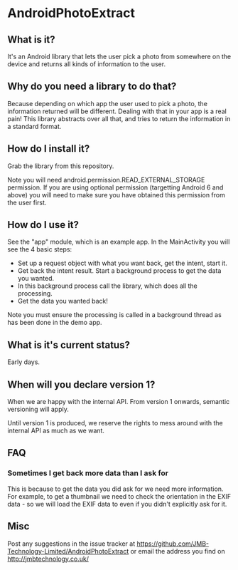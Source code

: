 # AndroidPhotoExtract

## What is it?

It's an Android library that lets the user pick a photo from somewhere on the device and returns all kinds of information to the user.

## Why do you need a library to do that?

Because depending on which app the user used to pick a photo, the information returned will be different. Dealing with that in your app is a real pain! This library abstracts over all that, and tries to return the information in a standard format.

## How do I install it?

Grab the library from this repository.

Note you will need android.permission.READ_EXTERNAL_STORAGE permission. If you are using optional permission (targetting Android 6 and above) you will need to make sure you have obtained this permission from the user first.

## How do I use it?

See the "app" module, which is an example app. In the MainActivity you will see the 4 basic steps:

  *  Set up a request object with what you want back, get the intent, start it.
  *  Get back the intent result. Start a background process to get the data you wanted.
  *  In this background process call the library, which does all the processing.
  *  Get the data you wanted back!

Note you must ensure the processing is called in a background thread as has been done in the demo app.

## What is it's current status?

Early days.

## When will you declare version 1?

When we are happy with the internal API. From version 1 onwards, semantic versioning will apply.

Until version 1 is produced, we reserve the rights to mess around with the internal API as much as we want.

## FAQ

### Sometimes I get back more data than I ask for

This is because to get the data you did ask for we need more information. For example, to get a thumbnail we need to check the orientation in the EXIF data - so we will load the EXIF data to even if you didn't explicitly ask for it.


## Misc

Post any suggestions in the issue tracker at https://github.com/JMB-Technology-Limited/AndroidPhotoExtract or email the address you find on http://jmbtechnology.co.uk/

